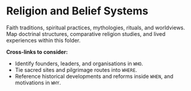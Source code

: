 # Religion and Belief Systems

Faith traditions, spiritual practices, mythologies, rituals, and worldviews. Map doctrinal structures, comparative religion studies, and lived experiences within this folder.

**Cross-links to consider:**
- Identify founders, leaders, and organisations in `WHO`.
- Tie sacred sites and pilgrimage routes into `WHERE`.
- Reference historical developments and reforms inside `WHEN`, and motivations in `WHY`.
